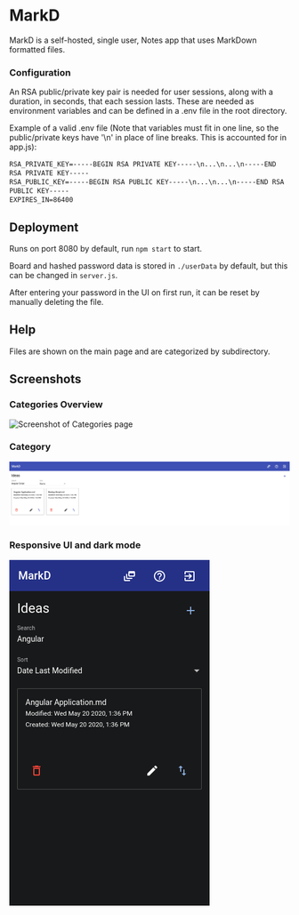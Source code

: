 # MarkD
MarkD is a self-hosted, single user, Notes app that uses MarkDown formatted files.

### Configuration
An RSA public/private key pair is needed for user sessions, along with a duration, in seconds, that each session lasts. These are needed as environment variables and can be defined in a .env file in the root directory.

Example of a valid .env file (Note that variables must fit in one line, so the public/private keys have '\n' in place of line breaks. This is accounted for in app.js):
```
RSA_PRIVATE_KEY=-----BEGIN RSA PRIVATE KEY-----\n...\n...\n-----END RSA PRIVATE KEY-----
RSA_PUBLIC_KEY=-----BEGIN RSA PUBLIC KEY-----\n...\n...\n-----END RSA PUBLIC KEY-----
EXPIRES_IN=86400
```

## Deployment
Runs on port 8080 by default, run `npm start` to start.

Board and hashed password data is stored in `./userData` by default, but this can be changed in `server.js`.

After entering your password in the UI on first run, it can be reset by manually deleting the file.

## Help
Files are shown on the main page and are categorized by subdirectory.

## Screenshots
### Categories Overview
![Screenshot of Categories page](/screenshots/CategoriesOverview.png?raw=true "Categories Overview")
### Category
![Screenshot of Category page](/screenshots/Category.png?raw=true "Category")
### Responsive UI and dark mode
![Screenshot of Responsive UI and dark mode](/screenshots/ResponsiveDark.png?raw=true "Responsive UI and dark mode")